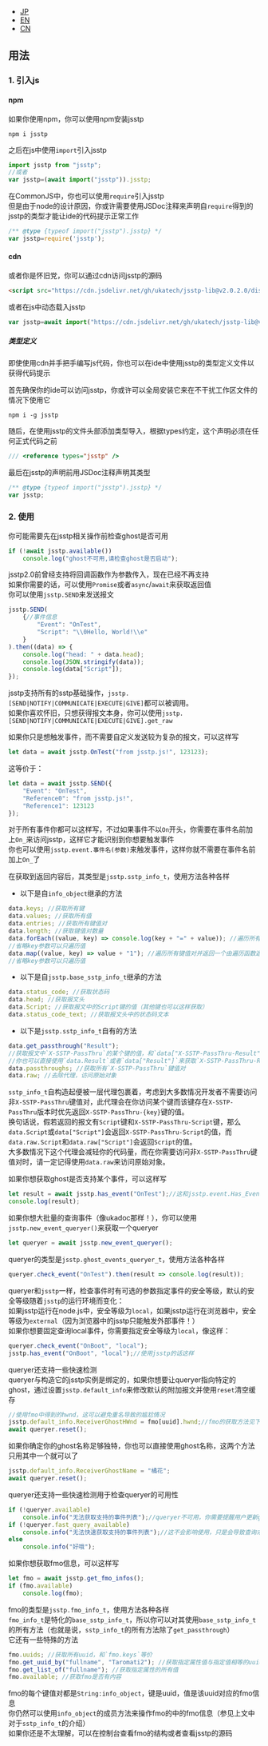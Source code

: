 - [JP](docs/README_JP.md)  
- [EN](docs/README_EN.md)  
- [CN](docs/README_CN.md)  

## 用法

### 1. 引入js

#### npm

如果你使用npm，你可以使用npm安装jsstp

```shell
npm i jsstp
```

之后在js中使用`import`引入jsstp

```javascript
import jsstp from "jsstp";
//或者
var jsstp=(await import("jsstp")).jsstp;
```

在CommonJS中，你也可以使用`require`引入jsstp  
但是由于node的设计原因，你或许需要使用JSDoc注释来声明自`require`得到的jsstp的类型才能让ide的代码提示正常工作  

```javascript
/** @type {typeof import("jsstp").jsstp} */
var jsstp=require('jsstp');
```

#### cdn

或者你是怀旧党，你可以通过cdn访问jsstp的源码

```html
<script src="https://cdn.jsdelivr.net/gh/ukatech/jsstp-lib@v2.0.2.0/dist/jsstp.min.js"></script>
```

或者在js中动态载入jsstp

```javascript
var jsstp=await import("https://cdn.jsdelivr.net/gh/ukatech/jsstp-lib@v2.0.2.0/dist/jsstp.mjs").then(m=>m.jsstp);
```

##### 类型定义

即使使用cdn并手把手编写js代码，你也可以在ide中使用jsstp的类型定义文件以获得代码提示

首先确保你的ide可以访问jsstp，你或许可以全局安装它来在不干扰工作区文件的情况下使用它

```shell
npm i -g jsstp
```

随后，在使用jsstp的文件头部添加类型导入，根据types约定，这个声明必须在任何正式代码之前

```javascript
/// <reference types="jsstp" />
```

最后在jsstp的声明前用JSDoc注释声明其类型

```javascript
/** @type {typeof import("jsstp").jsstp} */
var jsstp;
```

### 2. 使用

你可能需要先在jsstp相关操作前检查ghost是否可用  

```javascript
if (!await jsstp.available())
	console.log("ghost不可用,请检查ghost是否启动");
```

jsstp2.0前曾经支持将回调函数作为参数传入，现在已经不再支持  
如果你需要的话，可以使用`Promise`或者`async`/`await`来获取返回值  
你可以使用`jsstp.SEND`来发送报文  

```javascript
jsstp.SEND(
	{//事件信息
		"Event": "OnTest",
		"Script": "\\0Hello, World!\\e"
	}
).then((data) => {
	console.log("head: " + data.head);
	console.log(JSON.stringify(data));
	console.log(data["Script"]);
});
```

jsstp支持所有的sstp基础操作，`jsstp.[SEND|NOTIFY|COMMUNICATE|EXECUTE|GIVE]`都可以被调用。  
如果你喜欢怀旧，只想获得报文本身，你可以使用`jsstp.[SEND|NOTIFY|COMMUNICATE|EXECUTE|GIVE].get_raw`  

如果你只是想触发事件，而不需要自定义发送较为复杂的报文，可以这样写

```javascript
let data = await jsstp.OnTest("from jsstp.js!", 123123);
```

这等价于：

```javascript
let data = await jsstp.SEND({
	"Event": "OnTest",
	"Reference0": "from jsstp.js!",
	"Reference1": 123123
});
```

对于所有事件你都可以这样写，不过如果事件不以`On`开头，你需要在事件名前加上`On_`来访问jsstp，这样它才能识别到你想要触发事件  
你也可以使用`jsstp.event.事件名(参数)`来触发事件，这样你就不需要在事件名前加上`On_`了  

在获取到返回内容后，其类型是`jsstp.sstp_info_t`，使用方法各种各样  

- 以下是自`info_object`继承的方法

```javascript
data.keys; //获取所有键
data.values; //获取所有值
data.entries; //获取所有键值对
data.length; //获取键值对数量
data.forEach((value, key) => console.log(key + "=" + value)); //遍历所有键值对：如果遍历函数有返回值，该值会被更新到此键值对中
//省略key参数可以只遍历值
data.map((value, key) => value + "1"); //遍历所有键值对并返回一个由遍历函数返回值组成的数组
//省略key参数可以只遍历值
```

- 以下是自`jsstp.base_sstp_info_t`继承的方法

```javascript
data.status_code; //获取状态码
data.head; //获取报文头
data.Script; //获取报文中的Script键的值（其他键也可以这样获取）
data.status_code_text; //获取报文头中的状态码文本
```

- 以下是`jsstp.sstp_info_t`自有的方法

```javascript
data.get_passthrough("Result");
//获取报文中`X-SSTP-PassThru`的某个键的值，和`data["X-SSTP-PassThru-Result"]`等价
//你也可以直接使用`data.Result`或者`data["Result"]`来获取`X-SSTP-PassThru-Result`的值：这可能简洁一些
data.passthroughs; //获取所有`X-SSTP-PassThru`键值对
data.raw; //去除代理，访问原始对象
```

`sstp_info_t`自构造起便被一层代理包裹着，考虑到大多数情况开发者不需要访问非`X-SSTP-PassThru`键值对，此代理会在你访问某个键而该键存在`X-SSTP-PassThru`版本时优先返回`X-SSTP-PassThru-{key}`键的值。  
换句话说，假若返回的报文有`Script`键和`X-SSTP-PassThru-Script`键，那么`data.Script`或`data["Script"]`会返回`X-SSTP-PassThru-Script`的值，而`data.raw.Script`和`data.raw["Script"]`会返回`Script`的值。  
大多数情况下这个代理会减轻你的代码量，而在你需要访问非`X-SSTP-PassThru`键值对时，请一定记得使用`data.raw`来访问原始对象。  

如果你想获取ghost是否支持某个事件，可以这样写

```javascript
let result = await jsstp.has_event("OnTest");//这和jsstp.event.Has_Event(event_name, security_level).then(({ Result }) => Result == "1")几乎一样！
console.log(result);
```

如果你想大批量的查询事件（像ukadoc那样！），你可以使用`jsstp.new_event_queryer()`来获取一个queryer

```javascript
let queryer = await jsstp.new_event_queryer();
```

queryer的类型是`jsstp.ghost_events_queryer_t`，使用方法各种各样

```javascript
queryer.check_event("OnTest").then(result => console.log(result));
```

queryer和`jsstp`一样，检查事件时有可选的参数指定事件的安全等级，默认的安全等级随着`jsstp`的运行环境而变化：  
如果jsstp运行在node.js中，安全等级为`local`，如果jsstp运行在浏览器中，安全等级为`external`（因为浏览器中的jsstp只能触发外部事件！）  
如果你想要固定查询local事件，你需要指定安全等级为`local`，像这样：  

```javascript
queryer.check_event("OnBoot", "local");
jsstp.has_event("OnBoot", "local");//使用jsstp的话这样
```

queryer还支持一些快速检测  
queryer与构造它的jsstp实例是绑定的，如果你想要让queryer指向特定的ghost，通过设置`jsstp.default_info`来修改默认的附加报文并使用`reset`清空缓存  

```javascript
//使用fmo中得到的hwnd，这可以避免重名导致的尴尬情况
jsstp.default_info.ReceiverGhostHWnd = fmo[uuid].hwnd;//fmo的获取方法见下文，这里只是举个例子
await queryer.reset();
```

如果你确定你的ghost名称足够独特，你也可以直接使用ghost名称，这两个方法只用其中一个就可以了

```javascript
jsstp.default_info.ReceiverGhostName = "橘花";
await queryer.reset();
```

queryer还支持一些快速检测用于检查queryer的可用性

```javascript
if (!queryer.available)
	console.info("无法获取支持的事件列表");//queryer不可用，你需要提醒用户更新ghost或者向其作者反馈：jsstp和ghost terminal一样使用`Has_Event`事件来检查事件的可用情况。
if (!queryer.fast_query_available)
	console.info("无法快速获取支持的事件列表");//这不会影响使用，只是会导致查询未缓存的事件时会发出一次查询请求：如果ghost支持`Get_Supported_Events`事件的话queryer会使用它来获取事件列表（这样会快不少！）
else
	console.info("好哦");
```

如果你想获取fmo信息，可以这样写

```javascript
let fmo = await jsstp.get_fmo_infos();
if (fmo.available)
	console.log(fmo);
```

fmo的类型是`jsstp.fmo_info_t`，使用方法各种各样  
`fmo_info_t`是特化的`base_sstp_info_t`，所以你可以对其使用`base_sstp_info_t`的所有方法（也就是说，`sstp_info_t`的所有方法除了`get_passthrough`）  
它还有一些特殊的方法  

```javascript
fmo.uuids; //获取所有uuid，和`fmo.keys`等价
fmo.get_uuid_by("fullname", "Taromati2"); //获取指定属性值与指定值相等的uuid
fmo.get_list_of("fullname"); //获取指定属性的所有值
fmo.available; //获取fmo是否有内容
```

fmo的每个键值对都是`String:info_object`，键是uuid，值是该uuid对应的fmo信息  
你仍然可以使用`info_object`的成员方法来操作fmo的中的fmo信息（参见上文中对于`sstp_info_t`的介绍）  
如果你还是不太理解，可以在控制台查看fmo的结构或者查看jsstp的源码  
